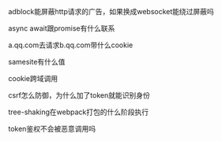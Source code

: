 adblock能屏蔽http请求的广告，如果换成websocket能绕过屏蔽吗

async await跟promise有什么联系 

a.qq.com去请求b.qq.com带什么cookie

samesite有什么值

cookie跨域调用

csrf怎么防御，为什么加了token就能识别身份

tree-shaking在webpack打包的什么阶段执行

token鉴权不会被恶意调用吗